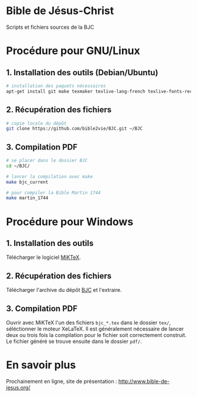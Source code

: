 Bible de Jésus-Christ
===

Scripts et fichiers sources de la BJC

# Procédure pour GNU/Linux

## 1. Installation des outils (Debian/Ubuntu)

```bash
# installation des paquets nécessaires
apt-get install git make texmaker texlive-lang-french texlive-fonts-recommended texlive-latex-extra texlive-xetex
```

## 2. Récupération des fichiers

```bash
# copie locale du dépôt
git clone https://github.com/bible2vie/BJC.git ~/BJC
```

## 3. Compilation PDF

```bash
# se placer dans le dossier BJC
cd ~/BJC/

# lancer la compilation avec make
make bjc_current

# pour compiler la Bible Martin 1744
make martin_1744
```

# Procédure pour Windows

## 1. Installation des outils

Télécharger le logiciel [MiKTeX](http://www.miktex.org/download).

## 2. Récupération des fichiers

Télécharger l'archive du dépôt [BJC](https://github.com/bible2vie/BJC/archive/master.zip) et l'extraire.

## 3. Compilation PDF

Ouvrir avec MiKTeX l'un des fichiers `bjc_*.tex` dans le dossier `tex/`, séléctionner le moteur XeLaTeX. Il est généralement nécessaire de lancer deux ou trois fois la compilation pour le fichier soit correctement construit. Le fichier généré se trouve ensuite dans le dossier `pdf/`.

# En savoir plus

Prochainement en ligne, site de présentation : http://www.bible-de-jesus.org/

